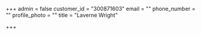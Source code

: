 +++
admin = false
customer_id = "300871603"
email = ""
phone_number = ""
profile_photo = ""
title = "Laverne Wright"

+++
